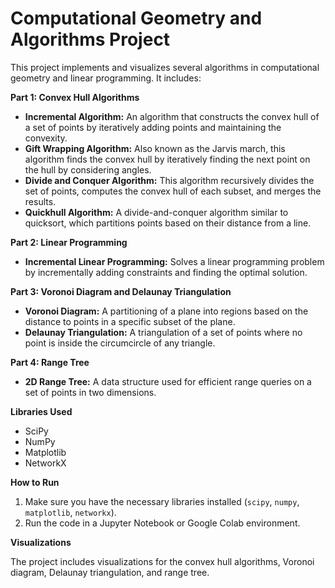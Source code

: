 # Computational Geometry and Algorithms Project

This project implements and visualizes several algorithms in computational geometry and linear programming. It includes:

**Part 1: Convex Hull Algorithms**

* **Incremental Algorithm:** An algorithm that constructs the convex hull of a set of points by iteratively adding points and maintaining the convexity.
* **Gift Wrapping Algorithm:** Also known as the Jarvis march, this algorithm finds the convex hull by iteratively finding the next point on the hull by considering angles.
* **Divide and Conquer Algorithm:** This algorithm recursively divides the set of points, computes the convex hull of each subset, and merges the results.
* **Quickhull Algorithm:** A divide-and-conquer algorithm similar to quicksort, which partitions points based on their distance from a line.

**Part 2: Linear Programming**

* **Incremental Linear Programming:** Solves a linear programming problem by incrementally adding constraints and finding the optimal solution.

**Part 3: Voronoi Diagram and Delaunay Triangulation**

* **Voronoi Diagram:**  A partitioning of a plane into regions based on the distance to points in a specific subset of the plane.
* **Delaunay Triangulation:** A triangulation of a set of points where no point is inside the circumcircle of any triangle.

**Part 4: Range Tree**

* **2D Range Tree:** A data structure used for efficient range queries on a set of points in two dimensions.

**Libraries Used**

* SciPy
* NumPy
* Matplotlib
* NetworkX

**How to Run**

1. Make sure you have the necessary libraries installed (`scipy`, `numpy`, `matplotlib`, `networkx`).
2. Run the code in a Jupyter Notebook or Google Colab environment.

**Visualizations**

The project includes visualizations for the convex hull algorithms, Voronoi diagram, Delaunay triangulation, and range tree.